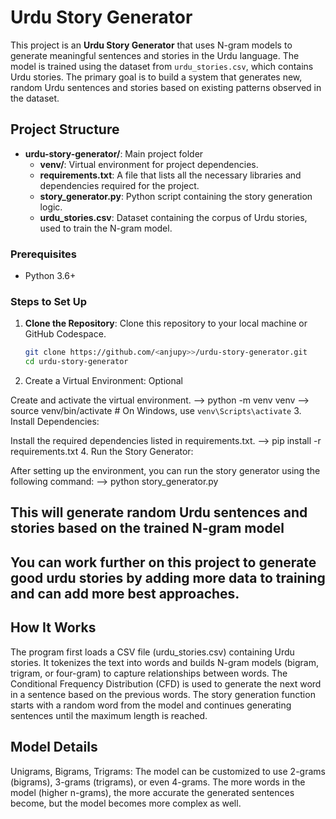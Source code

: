 # Urdu Story Generator

This project is an **Urdu Story Generator** that uses N-gram models to generate meaningful sentences and stories in the Urdu language. The model is trained using the dataset from `urdu_stories.csv`, which contains Urdu stories. The primary goal is to build a system that generates new, random Urdu sentences and stories based on existing patterns observed in the dataset.

## Project Structure

- **urdu-story-generator/**: Main project folder
    - **venv/**: Virtual environment for project dependencies.
    - **requirements.txt**: A file that lists all the necessary libraries and dependencies required for the project.
    - **story_generator.py**: Python script containing the story generation logic.
    - **urdu_stories.csv**: Dataset containing the corpus of Urdu stories, used to train the N-gram model.

### Prerequisites

- Python 3.6+

### Steps to Set Up

1. **Clone the Repository**:
   Clone this repository to your local machine or GitHub Codespace.

   ```bash
   git clone https://github.com/<anjupy>>/urdu-story-generator.git
   cd urdu-story-generator
2. Create a Virtual Environment: Optional

Create and activate the virtual environment.
--> python -m venv venv
--> source venv/bin/activate  # On Windows, use `venv\Scripts\activate`
3. Install Dependencies:

Install the required dependencies listed in requirements.txt.
--> pip install -r requirements.txt
4. Run the Story Generator:

After setting up the environment, you can run the story generator using the following command:
--> python story_generator.py
## This will generate random Urdu sentences and stories based on the trained N-gram model

## You can work further on this project to generate good urdu stories by adding more data to training and can add more best approaches.

## How It Works
The program first loads a CSV file (urdu_stories.csv) containing Urdu stories.
It tokenizes the text into words and builds N-gram models (bigram, trigram, or four-gram) to capture relationships between words.
The Conditional Frequency Distribution (CFD) is used to generate the next word in a sentence based on the previous words.
The story generation function starts with a random word from the model and continues generating sentences until the maximum length is reached.
## Model Details
Unigrams, Bigrams, Trigrams: The model can be customized to use 2-grams (bigrams), 3-grams (trigrams), or even 4-grams.
The more words in the model (higher n-grams), the more accurate the generated sentences become, but the model becomes more complex as well.

